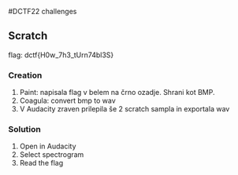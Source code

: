 #DCTF22 challenges

## Scratch
flag: dctf{H0w_7h3_tUrn74bl3S}

### Creation
1. Paint: napisala flag v belem na črno ozadje. Shrani kot BMP.
2. Coagula: convert bmp to wav
3. V Audacity zraven prilepila še 2 scratch sampla in exportala wav

### Solution 
1. Open in Audacity
2. Select spectrogram
3. Read the flag



